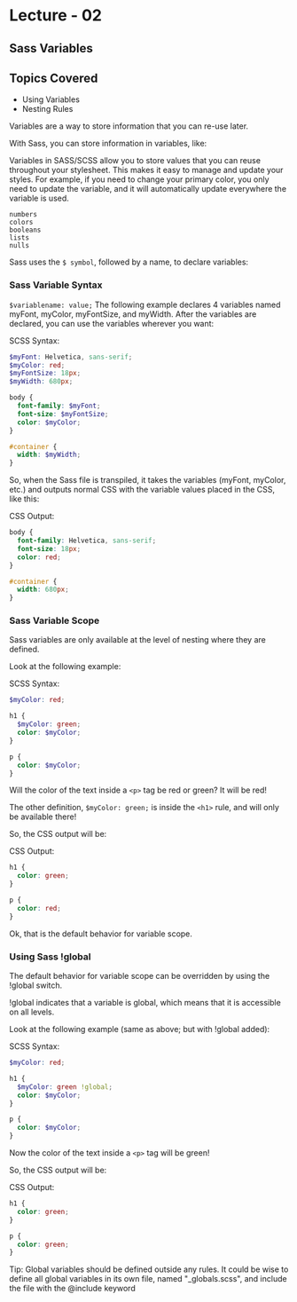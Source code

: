 # Lecture - 02

## Sass Variables

## Topics Covered

- Using Variables
- Nesting Rules

Variables are a way to store information that you can re-use later.

With Sass, you can store information in variables, like:

Variables in SASS/SCSS allow you to store values that you can reuse throughout your stylesheet. This makes it easy to manage and update your styles. For example, if you need to change your primary color, you only need to update the variable, and it will automatically update everywhere the variable is used.

```strings
numbers
colors
booleans
lists
nulls
```

Sass uses the `$ symbol`, followed by a name, to declare variables:

### Sass Variable Syntax

```$variablename: value;```
The following example declares 4 variables named myFont, myColor, myFontSize, and myWidth. After the variables are declared, you can use the variables wherever you want:

SCSS Syntax:

```scss
$myFont: Helvetica, sans-serif;
$myColor: red;
$myFontSize: 18px;
$myWidth: 680px;
```

```scss
body {
  font-family: $myFont;
  font-size: $myFontSize;
  color: $myColor;
}

#container {
  width: $myWidth;
}
```

So, when the Sass file is transpiled, it takes the variables (myFont, myColor, etc.) and outputs normal CSS with the variable values placed in the CSS, like this:

CSS Output:

```scss
body {
  font-family: Helvetica, sans-serif;
  font-size: 18px;
  color: red;
}

#container {
  width: 680px;
}
```

### Sass Variable Scope

Sass variables are only available at the level of nesting where they are defined.

Look at the following example:

SCSS Syntax:

```scss
$myColor: red;

h1 {
  $myColor: green;
  color: $myColor;
}

p {
  color: $myColor;
}
```

Will the color of the text inside a `<p>` tag be red or green? It will be red!

The other definition, `$myColor: green;` is inside the `<h1>` rule, and will only be available there!

So, the CSS output will be:

CSS Output:

```scss
h1 {
  color: green;
}

p {
  color: red;
}
```

Ok, that is the default behavior for variable scope.

### Using Sass !global

The default behavior for variable scope can be overridden by using the !global switch.

!global indicates that a variable is global, which means that it is accessible on all levels.

Look at the following example (same as above; but with !global added):

SCSS Syntax:

```scss
$myColor: red;

h1 {
  $myColor: green !global;
  color: $myColor;
}

p {
  color: $myColor;
}
```

Now the color of the text inside a `<p>` tag will be green!

So, the CSS output will be:

CSS Output:

```scss
h1 {
  color: green;
}

p {
  color: green;
}
```

Tip: Global variables should be defined outside any rules. It could be wise to define all global variables in its own file, named "_globals.scss", and include the file with the @include keyword